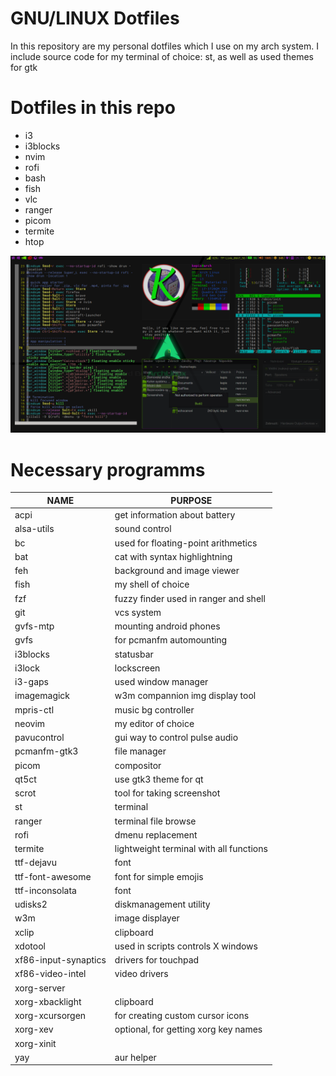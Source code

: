 # GNU/LINUX Dotfiles

In this repository are my personal dotfiles which I use on my arch system.
I include source code for my terminal of choice: st, as well as used themes for gtk

# Dotfiles in this repo
+ i3
+ i3blocks
+ nvim
+ rofi
+ bash
+ fish
+ vlc
+ ranger
+ picom
+ termite
+ htop

![screenshot](screenshot.png)

# Necessary programms
| NAME                 | PURPOSE                                 |
|----------------------|-----------------------------------------|
| acpi                 | get information about battery           |
| alsa-utils           | sound control                           |
| bc                   | used for floating-point arithmetics     |
| bat                  | cat with syntax highlightning           |
| feh                  | background and image viewer             |
| fish                 | my shell of choice                      |
| fzf                  | fuzzy finder used in ranger and shell   |
| git                  | vcs system                              |
| gvfs-mtp             | mounting android phones                 |
| gvfs                 | for pcmanfm automounting                |
| i3blocks             | statusbar                               |
| i3lock               | lockscreen                              |
| i3-gaps              | used window manager                     |
| imagemagick          | w3m compannion img display tool         |
| mpris-ctl            | music bg controller                     |
| neovim               | my editor of choice                     |
| pavucontrol          | gui way to control pulse audio          |
| pcmanfm-gtk3         | file manager                            |
| picom                | compositor                              |
| qt5ct                | use gtk3 theme for qt                   |
| scrot                | tool for taking screenshot              |
| st                   | terminal                                |
| ranger               | terminal file browse                    |
| rofi                 | dmenu replacement                       |
| termite              | lightweight terminal with all functions |
| ttf-dejavu           | font                                    |
| ttf-font-awesome     | font for simple emojis                  |
| ttf-inconsolata      | font                                    |
| udisks2              | diskmanagement utility                  |
| w3m                  | image displayer                         |
| xclip                | clipboard                               |
| xdotool              | used in scripts controls X windows      |
| xf86-input-synaptics | drivers for touchpad                    |
| xf86-video-intel     | video drivers                           |
| xorg-server          |                                         |
| xorg-xbacklight      | clipboard                               |
| xorg-xcursorgen      | for creating custom cursor icons        |
| xorg-xev             | optional, for getting xorg key names    |
| xorg-xinit           |                                         |
| yay                  | aur helper                              |

